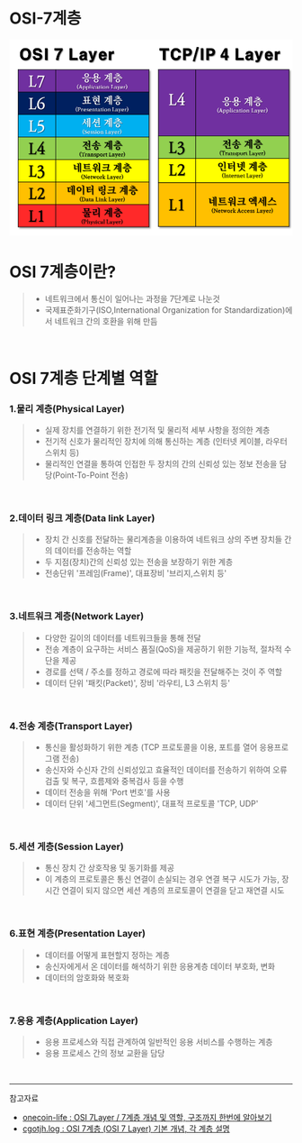 OSI-7계층
===========

![](./CS_IMG/osi_7layerd.png)


OSI 7계층이란?
============
> * 네트워크에서 통신이 일어나는 과정을 7단계로 나눈것
> * 국제표준화기구(ISO,International Organization for Standardization)에서 네트워크 간의 호환을 위해 만듬

<br/>

OSI 7계층 단계별 역할
==================
### 1.물리 계층(Physical Layer)
> * 실제 장치를 연결하기 위한 전기적 및 물리적 세부 사항을 정의한 계층
> * 전기적 신호가 물리적인 장치에 의해 통신하는 계층 (인터넷 케이블, 라우터 스위치 등)
> * 물리적인 연결을 통하여 인접한 두 장치의 간의 신뢰성 있는 정보 전송을 담당(Point-To-Point 전송)

<br/>

### 2.데이터 링크 계층(Data link Layer)
> * 장치 간 신호를 전달하는 물리계층을 이용하여 네트워크 상의 주변 장치들 간의 데이터를 전송하는 역할
> * 두 지점(장치)간의 신뢰성 있는 전송을 보장하기 위한 계층
> * 전송단위 '프레임(Frame)', 대표장비 '브리지,스위치 등'

<br/>

### 3.네트워크 계층(Network Layer)
> * 다양한 길이의 데이터를 네트워크들을 통해 전달
> * 전송 계층이 요구하는 서비스 품질(QoS)을 제공하기 위한 기능적, 절차적 수단을 제공
> * 경로를 선택 / 주소를 정하고 경로에 따라 패킷을 전달해주는 것이 주 역할
> * 데이터 단위 '패킷(Packet)', 장비 '라우티, L3 스위치 등'

<br/>

### 4.전송 계층(Transport Layer)
> * 통신을 활성화하기 위한 계층 (TCP 프로토콜을 이용, 포트를 열어 응용프로그램 전송)
> * 송신자와 수신자 간의 신뢰성있고 효율적인 데이터를 전송하기 위하여 오류검출 및 복구, 흐름제와 중복검사 등을 수행
> * 데이터 전송을 위해 'Port 번호'를 사용
> * 데이터 단위 '세그먼트(Segment)', 대표적 프로토콜 'TCP, UDP'

<br/>


### 5.세션 게층(Session Layer)
> * 통신 장치 간 상호작용 및 동기화를 제공
> * 이 계층의 프로토콜은 통신 연결이 손실되는 경우 연결 복구 시도가 가능, 장시간 연결이 되지 않으면 세션 계층의 프로토콜이 연결을 닫고 재연결 시도

<br/>


### 6.표현 계층(Presentation Layer)
> * 데이터를 어떻게 표현할지 정하는 계층
> * 송신자에게서 온 데이터를 해석하기 위한 응용계층 데이터 부호화, 변화
> * 데이터의 암호화와 복호화

<br/>

### 7.응용 계층(Application Layer)
> * 응용 프로세스와 직접 관계하여 일반적인 응용 서비스를 수행하는 계층
> * 응용 프로세스 간의 정보 교환을 담당

<br/>
<hr/>

참고자료
* [onecoin-life : OSI 7Layer / 7계층 개념 및 역할, 구조까지 한번에 알아보기](https://onecoin-life.com/19)
* [cgotjh.log : OSI 7계층 (OSI 7 Layer) 기본 개념, 각 계층 설명](https://velog.io/@cgotjh/%EB%84%A4%ED%8A%B8%EC%9B%8C%ED%81%AC-OSI-7-%EA%B3%84%EC%B8%B5-OSI-7-LAYER-%EA%B8%B0%EB%B3%B8-%EA%B0%9C%EB%85%90-%EA%B0%81-%EA%B3%84%EC%B8%B5-%EC%84%A4%EB%AA%85)